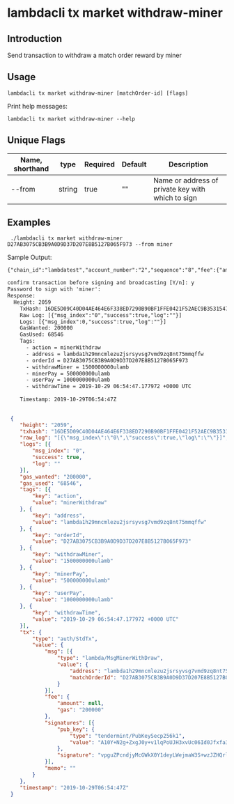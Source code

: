 # lambdacli tx market withdraw-miner

## Introduction

Send transaction to withdraw a match order reward by miner

## Usage

```
lambdacli tx market withdraw-miner [matchOrder-id] [flags]
```

Print help messages:
```
lambdacli tx market withdraw-miner --help
```

## Unique Flags

| Name, shorthand    | type   | Required | Default  | Description                                                         |
| ------------------ | -----  | -------- | -------- | ------------------------------------------------------------------- | 
| --from             | string | true     | ""       |  Name or address of private key with which to sign |

## Examples

```
 ./lambdacli tx market withdraw-miner D27AB3075CB3B9A0D9D37D207E8B5127B065F973 --from miner

```

Sample Output:
```txt
{"chain_id":"lambdatest","account_number":"2","sequence":"8","fee":{"amount":null,"gas":"200000"},"msgs":[{"type":"lambda/MsgMinerWithDraw","value":{"address":"lambda1h29mncmlezu2jsrsyvsg7vmd9zq8nt75mmqffw","matchOrderId":"D27AB3075CB3B9A0D9D37D207E8B5127B065F973"}}],"memo":""}

confirm transaction before signing and broadcasting [Y/n]: y
Password to sign with 'miner':
Response:
  Height: 2059
    TxHash: 16DE5D09C40D04AE464E6F338ED7290B90BF1FFE0421F52AEC9B353154772601
    Raw Log: [{"msg_index":"0","success":true,"log":""}]
    Logs: [{"msg_index":0,"success":true,"log":""}]
    GasWanted: 200000
    GasUsed: 68546
    Tags: 
      - action = minerWithdraw
      - address = lambda1h29mncmlezu2jsrsyvsg7vmd9zq8nt75mmqffw
      - orderId = D27AB3075CB3B9A0D9D37D207E8B5127B065F973
      - withdrawMiner = 1500000000ulamb
      - minerPay = 500000000ulamb
      - userPay = 1000000000ulamb
      - withdrawTime = 2019-10-29 06:54:47.177972 +0000 UTC
  
    Timestamp: 2019-10-29T06:54:47Z
    
```

```json
 {
 	"height": "2059",
 	"txhash": "16DE5D09C40D04AE464E6F338ED7290B90BF1FFE0421F52AEC9B353154772601",
 	"raw_log": "[{\"msg_index\":\"0\",\"success\":true,\"log\":\"\"}]",
 	"logs": [{
 		"msg_index": "0",
 		"success": true,
 		"log": ""
 	}],
 	"gas_wanted": "200000",
 	"gas_used": "68546",
 	"tags": [{
 		"key": "action",
 		"value": "minerWithdraw"
 	}, {
 		"key": "address",
 		"value": "lambda1h29mncmlezu2jsrsyvsg7vmd9zq8nt75mmqffw"
 	}, {
 		"key": "orderId",
 		"value": "D27AB3075CB3B9A0D9D37D207E8B5127B065F973"
 	}, {
 		"key": "withdrawMiner",
 		"value": "1500000000ulamb"
 	}, {
 		"key": "minerPay",
 		"value": "500000000ulamb"
 	}, {
 		"key": "userPay",
 		"value": "1000000000ulamb"
 	}, {
 		"key": "withdrawTime",
 		"value": "2019-10-29 06:54:47.177972 +0000 UTC"
 	}],
 	"tx": {
 		"type": "auth/StdTx",
 		"value": {
 			"msg": [{
 				"type": "lambda/MsgMinerWithDraw",
 				"value": {
 					"address": "lambda1h29mncmlezu2jsrsyvsg7vmd9zq8nt75mmqffw",
 					"matchOrderId": "D27AB3075CB3B9A0D9D37D207E8B5127B065F973"
 				}
 			}],
 			"fee": {
 				"amount": null,
 				"gas": "200000"
 			},
 			"signatures": [{
 				"pub_key": {
 					"type": "tendermint/PubKeySecp256k1",
 					"value": "A10Y+N2g+ZxgJ0y+v1lqPoUJH3xvUc06Id0Jfxfa38rM"
 				},
 				"signature": "vpguZPcndjyMcGWkX0Y1deyLWejmaW3S+wzJZHQrlhF31aqaalf2rRklnRjo8SAsHptegxFxFuQhap1ufe52qg=="
 			}],
 			"memo": ""
 		}
 	},
 	"timestamp": "2019-10-29T06:54:47Z"
 }
```
